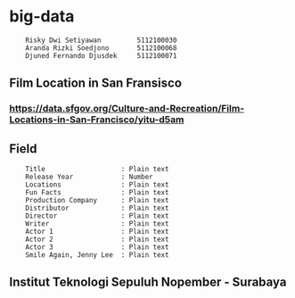 # big-data
```
	Risky Dwi Setiyawan			5112100030
	Aranda Rizki Soedjono		5112100068
	Djuned Fernando Djusdek 	5112100071
```

## Film Location in San Fransisco
### https://data.sfgov.org/Culture-and-Recreation/Film-Locations-in-San-Francisco/yitu-d5am

## Field
```
	Title					: Plain text
	Release Year			: Number
	Locations				: Plain text
	Fun Facts				: Plain text
	Production Company		: Plain text
	Distributor				: Plain text
	Director				: Plain text
	Writer					: Plain text
	Actor 1					: Plain text
	Actor 2					: Plain text
	Actor 3					: Plain text
	Smile Again, Jenny Lee 	: Plain text
```

## Institut Teknologi Sepuluh Nopember - Surabaya
